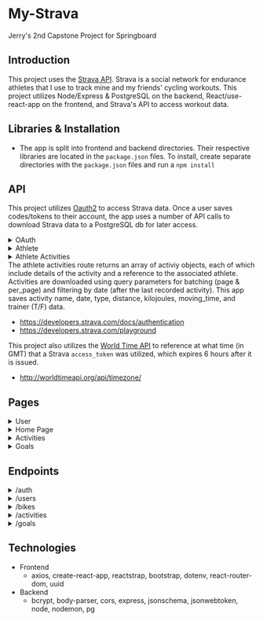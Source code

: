 # My-Strava

Jerry's 2nd Capstone Project for Springboard

## Introduction

This project uses the [Strava API](https://developers.strava.com/docs/reference). Strava is a social network for endurance athletes that I use to track mine and my friends' cycling workouts. This project utilizes Node/Express & PostgreSQL on the backend, React/use-react-app on the frontend, and Strava's API to access workout data.

## Libraries & Installation

- The app is split into frontend and backend directories. Their respective libraries are located in the `package.json` files. To install, create separate directories with the `package.json` files and run a `npm install`

## API
This project utilizes [Oauth2](https://developers.strava.com/docs/authentication/) to access Strava data. Once a user saves codes/tokens to their account, the app uses a number of API calls to download Strava data to a PostgreSQL db for later access.

<details>
  <summary>OAuth</summary>
  <strong>[Strava Authentication](https://developers.strava.com/docs/authentication/)</strong>
  This app connects to Strava using Oauth once (saving the generated auth_code), exchanges credentials for access & refresh tokens, and uses those tokens to download user activity data on subsequent sign-ins. A full explanation for this process is detailed in the [Strava Developers documentation](https://developers.strava.com/docs/authentication/)
</details>
<details>
  <summary>Athlete</summary>
  <strong>[GET /athlete](https://developers.strava.com/playground/#/Athletes/getLoggedInAthlete)</strong>
  The athlete route returns profile data for Strava athletes. This app saves the athlete id and their bikes from the returned object.
</details>
<details>
  <summary>Athlete Activities</summary>
  <strong>[GET /athlete/activities](https://developers.strava.com/playground/#/Activities/getLoggedInAthleteActivities)</strong>
</details>
The athlete activities route returns an array of activiy objects, each of which include details of the activity and a reference to the associated athlete. Activities are downloaded using query parameters for batching (page & per_page) and filtering by date (after the last recorded activity). This app saves activity name, date, type, distance, kilojoules, moving_time, and trainer (T/F) data.

- https://developers.strava.com/docs/authentication
- https://developers.strava.com/playground

This project also utilizes the [World Time API](http://worldtimeapi.org/) to reference at what time (in GMT) that a Strava `access_token` was utilized, which expires 6 hours after it is issued.
- http://worldtimeapi.org/api/timezone/

## Pages
<details>
  <summary>User</summary>
  <ul>
    <li><strong>/signup</strong></li> - User Signup 
    <li><strong>/login</strong></li> - User Login 
    <li><strong>/user-update</strong> - User Update 
      <ol>
        <li>lists Strava athlete info or links to a one-time process for linking to Strava data</li>
        <li>form to update user profile information</li>
      </ol>
    </li>
  </ul>
</details>
<details>
  <summary>Home Page</summary>
  <ul>
    <li><strong>/</strong> - displays message to sign into app or displays latest Activities and Goals w/ links to view Activities and Goals pages</li>
  </ul>
</details>
<details>
  <summary>Activities</summary>
  <ul>
    <li><strong>/activities</strong> - lists activities with stats for date, distance, and calories and navigation to view more activities</li>
    <li><strong>/activities/{{activity_id}}</strong> - lists additional activity details</li>
  </ul>
</details>
<details>  
  <summary>Goals</summary>
  <ul>
    <li><strong>/goals</strong> - list goal dates, distance, or calories, and has options to navigate and view more goals</li>
    <li><strong>/goals/{{goal_id}}</strong> - lists additional goal details</li>
    <li><strong>/goals/new</strong> - displays form for posting weekly, monthly, and yearly goals</li>
  </ul>
</details>
  
## Endpoints
<details>
<summary>/auth</summary>
  - <strong>GET /strava/callback</strong> - endpoint that Strava redirects to after Oauth verification; saves a one-time Strava auth_code for Strava token exchange
  - <strong>POST /strava/tokens</strong> - saves user's Strava refresh_token and access_token
  - <strong>POST /token</strong> - authenticates user and returns jwt to authenticate future requests
  - <strong>POST /register</strong> - registers users to app
</details>
<details>
<summary>/users</summary>
  - <strong>GET /{{username}}</strong> - returns user profile data
  - <strong>PATCH /{{username}}</strong> - updates user profile
  - <strong>GET /{{username}}/bikes</strong> - returns an array of user bikes
  - <strong>GET /{{username}}/goals</strong> - returns an array of user goals
  - <strong>GET /{{username}}/goals-count</strong> - returns an object with the number of user's goal records
  - <strong>GET /{{username}}/details</strong> - returns extra user details, including token information
</details>
<details>
<summary>/bikes</summary>
  - <strong>POST /</strong> - saves an array of bike data
  - <strong>GET /{{bike_id}}</strong> - returns bike data
  - <strong>GET /</strong> - returns an array of user's bikes
  - <strong>DELETE /{{bike_id}}</strong> - deletes the selected bike
</details>
<details>
<summary>/activities</summary>
  - <strong>POST /</strong> - saves an array of activities (of data downloaded from Strava)
  - <strong>GET /</strong> - returns an array of user's activities, using parameters to specify the size of the array and the page number (starting from 1) to retrieve 
  - <strong>GET /count</strong> - returns an object with count of user's activities
  - <strong>GET /{{activity_id}}</strong> - returns details of the selected activity
  - <strong>DELETE /{{activity_id}}</strong> - deletes the selected activity
</details>
<details>
  <summary>/goals</summary>
  - <strong>POST /</strong> - saves a new user goal
  - <strong>GET /{{goal_id}}</strong> - returns the selected user goal
  - <strong>PATCH /{{goal_id}}</strong> - updates the selected user goal
  - <strong>DELETE /{{goal_id}}</strong> - deletes the selected user goal
</details>

## Technologies
- Frontend
  - axios, create-react-app, reactstrap, bootstrap, dotenv, react-router-dom, uuid
- Backend
  - bcrypt, body-parser, cors, express, jsonschema, jsonwebtoken, node, nodemon, pg
